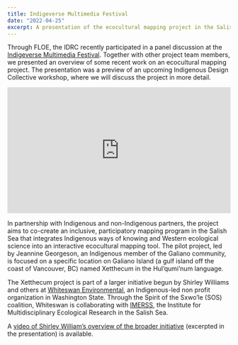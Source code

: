```yaml
---
title: Indigeverse Multimedia Festival
date: "2022-04-25"
excerpt: A presentation of the ecocultural mapping project in the Salish Sea.
---
```

Through FLOE, the IDRC recently participated in a panel discussion at the
[Indigeverse Multimedia Festival](https://www.indigeverse.org/).
Together with other project team members, we presented an overview of some
recent work on an ecocultural mapping project. The presentation was a preview of
an upcoming Indigenous Design Collective workshop, where we will discuss the
project in more detail.

<!--- TODO: We should implement a way of adding videos to pages instead of
            having the markup be in the markdown file. --->
<div style="position: relative; padding-bottom: 56.25%; height: 0; overflow: hidden;">
  <iframe src="https://www.youtube.com/embed/0v84S7DeORU"
  style="position: absolute; top: 0; left: 0; width: 100%; height: 100%; border:0;"
  allowfullscreen="" title="Indigeverse Presentation"></iframe>
</div>

In partnership with Indigenous and non-Indigenous partners, the project aims to
co-create an inclusive, participatory mapping program in the Salish Sea that
integrates Indigenous ways of knowing and Western ecological science into an
interactive ecocultural mapping tool. The pilot project, led by Jeannine Georgeson,
an Indigenous member of the Galiano community, is focused on a specific location
on Galiano Island (a gulf island off the coast of Vancouver, BC) named Xetthecum
in the Hul’qumi’num language.

The Xetthecum project is part of a larger initiative begun by Shirley Williams and
others at [Whiteswan Environmental](https://www.whiteswanenvironmental.org/),
an Indigenous-led non profit organization in Washington State. Through the
Spirit of the Sxwo’le (SOS) coalition, Whiteswan is collaborating with
[IMERSS](https://imerss.org/), the Institute for Multidisciplinary Ecological
Research in the Salish Sea.

A
[video of Shirley William’s overview of the broader initiative](https://www.youtube.com/watch?v=CTHr0kNp9FE)
(excerpted in the presentation) is available.
